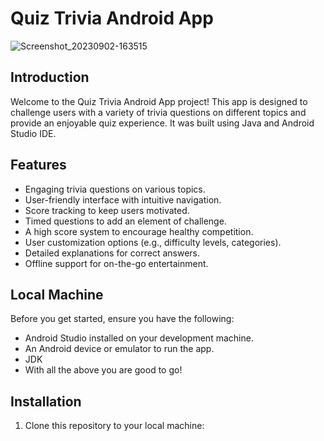 # Quiz Trivia Android App





![Screenshot_20230902-163515](https://github.com/JoseSagwe/Quiz-Trivia-App/assets/110198843/9e5bfbc3-245d-4bc7-9393-33b4e25679fa)



## Introduction
Welcome to the Quiz Trivia Android App project! This app is designed to challenge users with a variety of trivia questions on different topics and provide an enjoyable quiz experience. It was built using Java and Android Studio IDE.



## Features
- Engaging trivia questions on various topics.
- User-friendly interface with intuitive navigation.
- Score tracking to keep users motivated.
- Timed questions to add an element of challenge.
- A high score system to encourage healthy competition.
- User customization options (e.g., difficulty levels, categories).
- Detailed explanations for correct answers.
- Offline support for on-the-go entertainment.

## Local Machine
Before you get started, ensure you have the following:
- Android Studio installed on your development machine.
- An Android device or emulator to run the app.
- JDK
- With all the above you are good to go!
## Installation
1. Clone this repository to your local machine:
